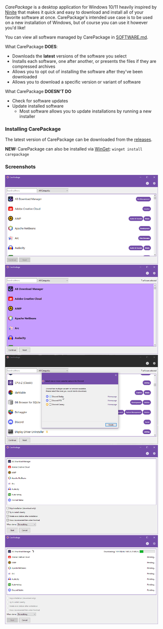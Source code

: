 ﻿_CarePackage_ is a desktop application for Windows 10/11 heavily inspired by [Ninite](https://ninite.com/) that makes it quick and easy to download and install all of your favorite software at once. CarePackage's intended use case is to be used on a new installation of Windows, but of course you can use it however you'd like!

You can view all software managed by CarePackage in [SOFTWARE.md](SOFTWARE.md).

What CarePackage **DOES**:
- Downloads the __latest__ versions of the software you select
- Installs each software, one after another, or presents the files if they are compressed archives
- Allows you to opt out of installing the software after they've been downloaded
- Allows you to download a specific version or variant of software

What CarePackage **DOESN'T DO**
- Check for software updates
- Update installed software
  - Most software allows you to update installations by running a new installer

### Installing CarePackage

The latest version of CarePackage can be downloaded from the [releases](https://github.com/depthbomb/CarePackage/releases/latest).

**NEW:** CarePackage can also be installed via [WinGet](https://learn.microsoft.com/en-us/windows/package-manager/winget/): `winget install carepackage`

### Screenshots

![The main window of CarePackage, showing all available software uncategorized](art/1.png "The main window of CarePackage, showing all available software uncategorized")
![The main window of CarePackage, showing various software selected in the Development category](art/2.png "The main window of CarePackage, showing various software selected in the Development category")
![The software variant modal showing variants selected for .NET](art/3.png "The software variant modal showing variants selected for .NET")
![The download options screen of CarePackage, showing the pre-operation options](art/4.png "The download options screen of CarePackage, showing the pre-operation options")
![The download queue screen of CarePackage, showing one software downloading while others are waiting in queue](art/5.png "The download queue screen of CarePackage, showing some software downloading while others are waiting in queue")
